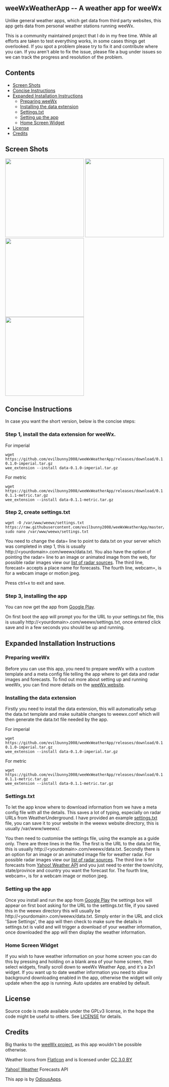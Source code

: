 ## weeWxWeatherApp -- A weather app for weeWx

Unlike general weather apps, which get data from third party websites, this app gets data from personal weather stations running weeWx.

This is a community maintained project that I do in my free time. While all efforts are taken to test everything works, in some cases things get overlooked. If you spot a problem please try to fix it and contribute where you can. If you aren't able to fix the issue, please file a bug under issues so we can track the progress and resolution of the problem.

## Contents

 - [Screen Shots](#screen-shots)
 - [Concise Instructions](#concise-instructions)
 - [Expanded Installation Instructions](#expanded-installation-instructions)
   - [Preparing weeWx](#preparing-weewx)
   - [Installing the data extension](#installing-the-data-extension)
   - [Settings.txt](#settingstxt)
   - [Setting up the app](#setting-up-the-app)
   - [Home Screen Widget](#home-screen-widget)
 - [License](#license)
 - [Credits](#credits)

## Screen Shots

<img width="250px" src="https://raw.githubusercontent.com/evilbunny2008/weeWxWeatherApp/master/screenshots/Screenshot_20180321-104333.jpg"> <img width="250px" src="https://raw.githubusercontent.com/evilbunny2008/weeWxWeatherApp/master/screenshots/Screenshot_20180321-105034.jpg"> <img width="250px" src="https://raw.githubusercontent.com/evilbunny2008/weeWxWeatherApp/master/screenshots/Screenshot_20180321-104351.jpg"><br>
<img width="250px" src="https://raw.githubusercontent.com/evilbunny2008/weeWxWeatherApp/master/screenshots/Screenshot_20180321-104407.jpg"><br>

## Concise Instructions

In case you want the short version, below is the concise steps:

### Step 1, install the data extension for weeWx.
For imperial
```
wget https://github.com/evilbunny2008/weeWxWeatherApp/releases/download/0.1.0/data-0.1.0-imperial.tar.gz
wee_extension --install data-0.1.0-imperial.tar.gz
```
For metric
```
wget https://github.com/evilbunny2008/weeWxWeatherApp/releases/download/0.1.0/data-0.1.1-metric.tar.gz
wee_extension --install data-0.1.1-metric.tar.gz
```
### Step 2, create settings.txt
```
wget -O /var/www/weewx/settings.txt https://raw.githubusercontent.com/evilbunny2008/weeWxWeatherApp/master/settings.txt
sudo nano /var/www/weewx/settings.txt
```
You need to change the data= line to point to data.txt on your server which was completed in step 1, this is usually http://&lt;yourdomain&gt;.com/weewx/data.txt. You also have the option of pointing the radar= line to an image or animated image from the web, for possible radar images view our [list of radar sources](RadarURLs.md). The third line, forecast= accepts a place name for forecasts. The fourth line, webcam=, is for a webcam image or motion jpeg.

Press ctrl+x to exit and save.

### Step 3, installing the app
You can now get the app from [Google Play](https://play.google.com/store/apps/details?id=com.odiousapps.weewxweather).

On first boot the app will prompt you for the URL to your settings.txt file, this is usually http://&lt;yourdomain&gt;.com/weewx/settings.txt, once entered click save and in a few seconds you should be up and running.

## Expanded Installation Instructions

### Preparing weeWx

Before you can use this app, you need to prepare weeWx with a custom template and a meta config file telling the app where to get data and radar images and forecasts. To find out more about setting up and running weeWx, you can find more details on the [weeWx website](http://weewx.com/downloads/).

### Installing the data extension

Firstly you need to install the data extension, this will automatically setup the data.txt template and make suitable changes to weewx.conf which will then generate the data.txt file needed by the app. 

For imperial
```
wget https://github.com/evilbunny2008/weeWxWeatherApp/releases/download/0.1.0/data-0.1.0-imperial.tar.gz
wee_extension --install data-0.1.0-imperial.tar.gz
```
For metric
```
wget https://github.com/evilbunny2008/weeWxWeatherApp/releases/download/0.1.0/data-0.1.1-metric.tar.gz
wee_extension --install data-0.1.1-metric.tar.gz
```
### Settings.txt

To let the app know where to download information from we have a meta config file with all the details. This saves a lot of typing, especially on radar URLs from WeatherUnderground. I have provided an example [settings.txt](https://raw.githubusercontent.com/evilbunny2008/weeWxWeatherApp/master/settings.txt) file, you can save it to your website in the weewx website directory, this is usually /var/www/weewx/.

You then need to customise the settings file, using the example as a guide only. There are three lines in the file. The first is the URL to the data.txt file, this is usually http://&lt;yourdomain&gt;.com/weewx/data.txt. Secondly there is an option for an image or an animated image file for weather radar. For possible radar images view our [list of radar sources](RadarURLs.md). The third line is for forecasts from [Yahoo! Weather API](https://www.yahoo.com/?ilc=401) and you just need to enter the town/city, state/province and country you want the forecast for. The fourth line, webcam=, is for a webcam image or motion jpeg.

### Setting up the app

Once you install and run the app from [Google Play](https://play.google.com/store/apps/details?id=com.odiousapps.weewxweather) the settings box will appear on first boot asking for the URL to the settings.txt file, if you saved this in the weewx directory this will usually be http://&lt;yourdomain&gt;.com/weewx/data.txt. Simply enter in the URL and click 'Save Settings', the app will then check to make sure the details in settings.txt is valid and will trigger a download of your weather information, once downloaded the app will then display the weather information.

### Home Screen Widget

If you wish to have weather information on your home screen you can do this by pressing and holding on a blank area of your home screen, then select widgets, finally scroll down to weeWx Weather App, and it's a 2x1 widget. If you want up to date weather information you need to allow background downloading enabled in the app, otherwise the widget will only update when the app is running. Auto updates are enabled by default.

## License

Source code is made available under the GPLv3 license, in the hope the code might be useful to others. See [LICENSE](LICENSE) for details.

## Credits

Big thanks to the [weeWx project](http://weewx.com), as this app wouldn't be possible otherwise.

Weather Icons from [FlatIcon](https://www.flaticon.com) and is licensed under [CC 3.0 BY](http://creativecommons.org/licenses/by/3.0/)

[Yahoo! Weather](https://www.yahoo.com/?ilc=401) Forecasts API

This app is by [OdiousApps](https://odiousapps.com).
